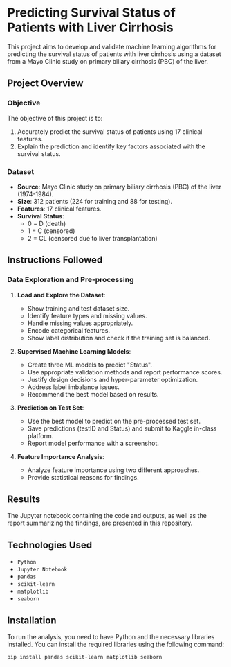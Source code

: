 # Predicting Survival Status of Patients with Liver Cirrhosis

This project aims to develop and validate machine learning algorithms for predicting the survival status of patients with liver cirrhosis using a dataset from a Mayo Clinic study on primary biliary cirrhosis (PBC) of the liver.

## Project Overview

### Objective

The objective of this project is to:
1. Accurately predict the survival status of patients using 17 clinical features.
2. Explain the prediction and identify key factors associated with the survival status.

### Dataset

- **Source**: Mayo Clinic study on primary biliary cirrhosis (PBC) of the liver (1974-1984).
- **Size**: 312 patients (224 for training and 88 for testing).
- **Features**: 17 clinical features.
- **Survival Status**:
  - 0 = D (death)
  - 1 = C (censored)
  - 2 = CL (censored due to liver transplantation)

## Instructions Followed

### Data Exploration and Pre-processing

1. **Load and Explore the Dataset**:
   - Show training and test dataset size.
   - Identify feature types and missing values.
   - Handle missing values appropriately.
   - Encode categorical features.
   - Show label distribution and check if the training set is balanced.

2. **Supervised Machine Learning Models**:
   - Create three ML models to predict "Status".
   - Use appropriate validation methods and report performance scores.
   - Justify design decisions and hyper-parameter optimization.
   - Address label imbalance issues.
   - Recommend the best model based on results.

3. **Prediction on Test Set**:
   - Use the best model to predict on the pre-processed test set.
   - Save predictions (testID and Status) and submit to Kaggle in-class platform.
   - Report model performance with a screenshot.

4. **Feature Importance Analysis**:
   - Analyze feature importance using two different approaches.
   - Provide statistical reasons for findings.

## Results

The Jupyter notebook containing the code and outputs, as well as the report summarizing the findings, are presented in this repository.

## Technologies Used

- `Python`
- `Jupyter Notebook`
- `pandas`
- `scikit-learn`
- `matplotlib`
- `seaborn`

## Installation

To run the analysis, you need to have Python and the necessary libraries installed. You can install the required libraries using the following command:

```bash
pip install pandas scikit-learn matplotlib seaborn
